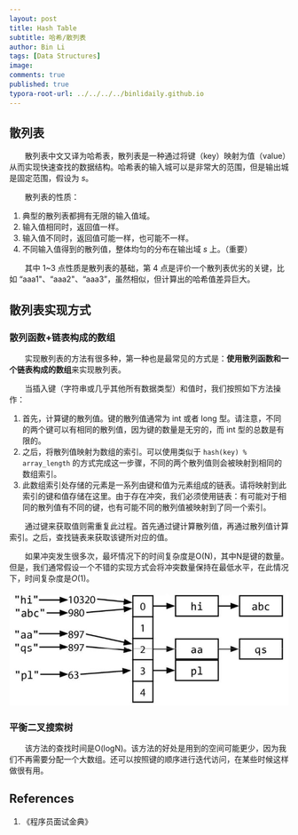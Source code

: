```yaml
---
layout: post
title: Hash Table
subtitle: 哈希/散列表
author: Bin Li
tags: [Data Structures]
image: 
comments: true
published: true
typora-root-url: ../../../../binlidaily.github.io
---
```


## 散列表
　　散列表中文又译为哈希表，散列表是一种通过将键（key）映射为值（value）从而实现快速查找的数据结构。哈希表的输入城可以是非常大的范围，但是输出城是固定范围，假设为 $s$。

　　散列表的性质：
1. 典型的散列表都拥有无限的输入值域。
2. 输入值相同时，返回值一样。
3. 输入值不同时，返回值可能一样，也可能不一样。
4. 不同输入值得到的散列值，整体均匀的分布在输出域 $s$ 上。（重要）

　　其中 1~3 点性质是散列表的基础，第 4 点是评价一个散列表优劣的关键，比如 “aaa1"、“aaa2"、“aaa3”，虽然相似，但计算出的哈希值差异巨大。

## 散列表实现方式
### 散列函数+链表构成的数组
　　实现散列表的方法有很多种，第一种也是最常见的方式是：**使用散列函数和一个链表构成的数组**来实现散列表。

　　当插入键（字符串或几乎其他所有数据类型）和值时，我们按照如下方法操作：
1. 首先，计算键的散列值。键的散列值通常为 int 或者 long 型。请注意，不同的两个键可以有相同的散列值，因为键的数量是无穷的，而 int 型的总数是有限的。
2. 之后，将散列值映射为数组的索引。可以使用类似于 `hash(key) % array_length` 的方式完成这一步骤，不同的两个散列值则会被映射到相同的数组索引。
3. 此数组索引处存储的元素是一系列由键和值为元素组成的链表。请将映射到此索引的键和值存储在这里。由于存在冲突，我们必须使用链表：有可能对于相同的散列值有不同的键，也有可能不同的散列值被映射到了同一个索引。

　　通过键来获取值则需重复此过程。首先通过键计算散列值，再通过散列值计算索引。之后，查找链表来获取该键所对应的值。

　　如果冲突发生很多次，最坏情况下的时间复杂度是O(N)，其中N是键的数量。但是，我们通常假设一个不错的实现方式会将冲突数量保持在最低水平，在此情况下，时间复杂度是$O(1)$。

![](/img/media/15832080490813.jpg)

###  平衡二叉搜索树
　　该方法的查找时间是O(logN)。该方法的好处是用到的空间可能更少，因为我们不再需要分配一个大数组。还可以按照键的顺序进行迭代访问，在某些时候这样做很有用。


## References
1. 《程序员面试金典》